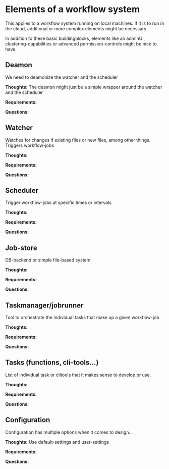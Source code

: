 # Elements of a workflow system
This applies to a workflow system running on local machines. If it is to run in the cloud, additional or more complex elements might be necessary.

In addition to these basic buildingblocks, elements like an adminUI, clustering-capabilities or advanced permission-controls might be nice to have.


## Deamon
We need to deamonize the watcher and the scheduler

**Thoughts:** The deamon might just be a simple wrapper around the watcher and the scheduler

**Requirements:**

**Questions:**

## Watcher
Watches for changes if existing files or new files, among other things. Triggers workflow-jobs

**Thoughts:**

**Requirements:**

**Questions:**

## Scheduler
Trigger workflow-jobs at specific times or intervals 

**Thoughts:**

**Requirements:**

**Questions:**

## Job-store
DB-backend or simple file-based system

**Thoughts:**

**Requirements:**

**Questions:**

## Taskmanager/jobrunner
Tool to orchestrate the individual tasks that make up a given workflow-job

**Thoughts:**

**Requirements:**

**Questions:**

## Tasks (functions, cli-tools...)
List of individual task or clitools that it makes sense to develop or use.

**Thoughts:**

**Requirements:**

**Questions:**

## Configuration
Configuration has multiple options when it comes to design...

**Thoughts:**
Use default-settings and user-settings

**Requirements:**

**Questions:**
